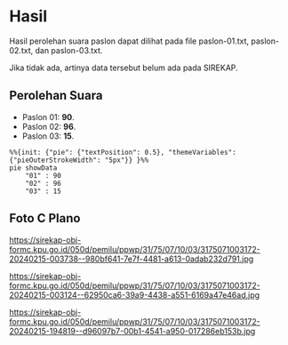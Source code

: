 # Hasil

Hasil perolehan suara paslon dapat dilihat pada file paslon-01.txt, paslon-02.txt, dan paslon-03.txt.

Jika tidak ada, artinya data tersebut belum ada pada SIREKAP.

## Perolehan Suara

 * Paslon 01: **90**.
 * Paslon 02: **96**.
 * Paslon 03: **15**.

```mermaid
%%{init: {"pie": {"textPosition": 0.5}, "themeVariables": {"pieOuterStrokeWidth": "5px"}} }%%
pie showData
    "01" : 90
    "02" : 96
    "03" : 15
```
## Foto C Plano

https://sirekap-obj-formc.kpu.go.id/050d/pemilu/ppwp/31/75/07/10/03/3175071003172-20240215-003738--980bf641-7e7f-4481-a613-0adab232d791.jpg

https://sirekap-obj-formc.kpu.go.id/050d/pemilu/ppwp/31/75/07/10/03/3175071003172-20240215-003124--62950ca6-39a9-4438-a551-6169a47e46ad.jpg

https://sirekap-obj-formc.kpu.go.id/050d/pemilu/ppwp/31/75/07/10/03/3175071003172-20240215-194819--d96097b7-00b1-4541-a950-017286eb153b.jpg
